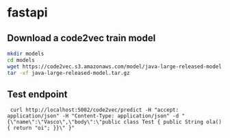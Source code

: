# fastapi

## Download a code2vec train model

```sh
mkdir models
cd models
wget https://code2vec.s3.amazonaws.com/model/java-large-released-model.tar.gz
tar -xf java-large-released-model.tar.gz
```

## Test endpoint

```
 curl http://localhost:5002/code2vec/predict -H "accept: application/json" -H "Content-Type: application/json" -d "{\"name\":\"Vasco\",\"body\":\"public class Test { public String ola() { return "oi"; }}\" }"
```